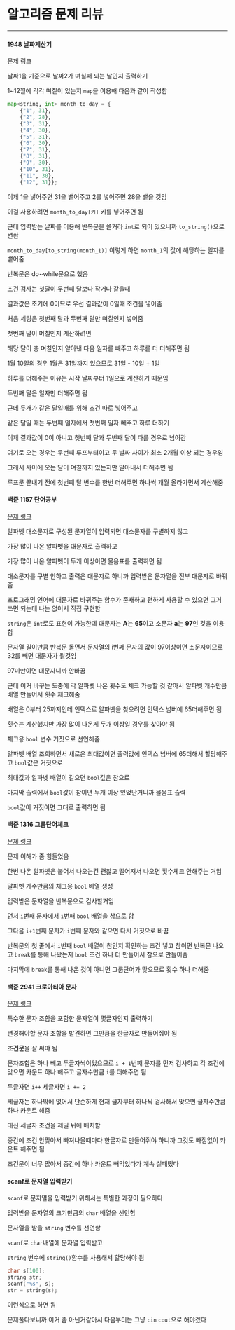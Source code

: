 # 알고리즘 문제 리뷰
---
#### 1948 날짜계산기

문제 링크

날짜1을 기준으로 날짜2가 며칠째 되는 날인지 출력하기

1~12월에 각각 며칠이 있는지 `map`을 이용해 다음과 같이 작성함

```python
map<string, int> month_to_day = {
    {"1", 31},
    {"2", 28},
    {"3", 31},
    {"4", 30},
    {"5", 31},
    {"6", 30},
    {"7", 31},
    {"8", 31},
    {"9", 30},
    {"10", 31},
    {"11", 30},
    {"12", 31}};
```

이제 1을 넣어주면 31을 뱉어주고 2를 넣어주면 28을 뱉을 것임

이걸 사용하려면 `month_to_day[키]` 키를 넣어주면 됨

근데 입력받는 날짜를 이용해 반복문을 쓸거라 `int`로 되어 있으니까 `to_string()`으로 변환

`month_to_day[to_string(month_1)]` 이렇게 하면 `month_1`의 값에 해당하는 일자를 뱉어줌

반복문은 do~while문으로 했음

조건 검사는 첫달이 두번째 달보다 작거나 같을때

결과값은 초기에 0이므로 우선 결과값이 0일때 조건을 넣어줌

처음 세팅은 첫번째 달과 두번째 달만 며칠인지 넣어줌

첫번째 달이 며칠인지 계산하려면

해당 달이 총 며칠인지 알아낸 다음 일자를 빼주고 하루를 더 더해주면 됨

1월 10일의 경우 1월은 31일까지 있으므로 31일 - 10일 + 1일

하루를 더해주는 이유는 시작 날짜부터 1일으로 계산하기 때문임

두번째 달은 일자만 더해주면 됨

근데 두개가 같은 달일때를 위해 조건 따로 넣어주고

같은 달일 때는 두번째 일자에서 첫번째 일자 빼주고 하루 더하기

이제 결과값이 0이 아니고 첫번째 달과 두번째 달이 다를 경우로 넘어감

여기로 오는 경우는 두번째 루프부터이고 두 날짜 사이가 최소 2개월 이상 되는 경우임

그래서 사이에 오는 달이 며칠까지 있는지만 알아내서 더해주면 됨

루프문 끝내기 전에 첫번째 달 변수를 한번 더해주면 하나씩 개월 올라가면서 계산해줌

#### 백준 1157 단어공부

[문제 링크](https://www.acmicpc.net/problem/1157)

알파벳 대소문자로 구성된 문자열이 입력되면 대소문자를 구별하지 않고 

가장 많이 나온 알파벳을 대문자로 출력하고

가장 많이 나온 알파벳이 두개 이상이면 물음표를 출력하면 됨

대소문자를 구별 안하고 출력은 대문자로 하니까 입력받은 문자열을 전부 대문자로 바꿔줌

프로그래밍 언어에 대문자로 바꿔주는 함수가 존재하고 편하게 사용할 수 있으면 그거 쓰면 되는데 나는 없어서 직접 구현함

`string`은 `int`로도 표현이 가능한데 대문자는 **A**는 **65**이고 소문자 **a**는 **97**인 것을 이용함

문자열 길이만큼 반복문 돌면서 문자열의 i번째 문자의 값이 97이상이면 소문자이므로 32를 빼면 대문자가 될것임

97미만이면 대문자니까 안바꿈

근데 이거 바꾸는 도중에 각 알파벳 나온 횟수도 체크 가능할 것 같아서 알파벳 개수만큼 배열 만들어서 횟수 체크해줌

배열은 0부터 25까지인데 인덱스로 알파벳을 찾으려면 인덱스 넘버에 65더해주면 됨

횟수는 계산했지만 가장 많이 나온게 두개 이상일 경우를 찾아야 됨

체크용 `bool` 변수 거짓으로 선언해줌

알파벳 배열 조회하면서 새로운 최대값이면 출력값에 인덱스 넘버에 65더해서 할당해주고 `bool`값은 거짓으로

최대값과 알파벳 배열이 같으면 `bool`값은 참으로

마지막 출력에서 `bool`값이 참이면 두개 이상 있었단거니까 물음표 출력

`bool`값이 거짓이면 그대로 출력하면 됨

#### 백준 1316 그룹단어체크

[문제 링크](https://www.acmicpc.net/problem/1316)

문제 이해가 좀 힘들었음

한번 나온 알파벳은 붙어서 나오는건 괜찮고 떨어져서 나오면 횟수체크 안해주는 거임

알파벳 개수만큼의 체크용 `bool` 배열 생성

입력받은 문자열을 반복문으로 검사할거임

먼저 `i`번째 문자에서 `i`번째 `bool` 배열을 참으로 함

그다음 `i+1`번째 문자가 `i`번째 문자와 같으면 다시 거짓으로 바꿈

반복문의 첫 줄에서 `i`번째 `bool` 배열이 참인지 확인하는 조건 넣고 참이면 반복문 나오고 `break`를 통해 나왔는지 `bool` 조건 하나 더 만들어서 참으로 만들어줌

마지막에 `break`를 통해 나온 것이 아니면 그룹단어가 맞으므로 횟수 하나 더해줌

#### 백준 2941 크로아티아 문자

[문제 링크](https://www.acmicpc.net/problem/2941)

특수한 문자 조합을 포함한 문자열이 몇글자인지 출력하기

변경해야할 문자 조합을 발견하면 그만큼을 한글자로 만들어줘야 됨

**조건문**을 잘 써야 됨

문자조합은 하나 빼고 두글자씩이었으므로 `i + 1`번째 문자를 먼저 검사하고 각 조건에 맞으면 카운트 하나 해주고 글자수만큼 `i`를 더해주면 됨

두글자면 `i++` 세글자면 `i += 2`

세글자는 하나밖에 없어서 단순하게 현재 글자부터 하나씩 검사해서 맞으면 글자수만큼 하나 카운트 해줌

대신 세글자 조건을 제일 뒤에 배치함

중간에 조건 안맞아서 빠져나올때마다 한글자로 만들어줘야 하니까 그것도 빠짐없이 카운트 해주면 됨

조건문이 너무 많아서 중간에 하나 카운트 빼먹었다가 계속 실패떴다

#### scanf로 문자열 입력받기

`scanf`로 문자열을 입력받기 위해서는 특별한 과정이 필요하다

입력받을 문자열의 크기만큼의 `char` 배열을 선언함

문자열을 받을 `string` 변수를 선언함

`scanf`로 `char`배열에 문자열 입력받고

`string` 변수에 `string()`함수를 사용해서 할당해야 됨

```c++
char s[100];
string str;
scanf("%s", s);
str = string(s);
```
이런식으로 하면 됨

문제풀다보니까 이거 좀 아닌거같아서 다음부터는 그냥 `cin` `cout`으로 해야겠다
